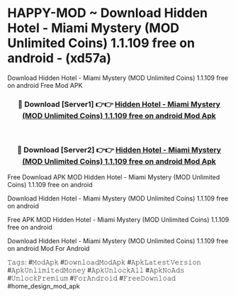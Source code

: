 # HAPPY-MOD ~ Download Hidden Hotel - Miami Mystery (MOD Unlimited Coins) 1.1.109 free on android - (xd57a)
Download Hidden Hotel - Miami Mystery (MOD Unlimited Coins) 1.1.109 free on android Free Mod APK

<div align="center">
<h3>🔴 Download [Server1] 👉👉 <a href="https://apk-comot.site?title=Hidden_Hotel_-_Miami_Mystery_(MOD_Unlimited_Coins)_1.1.109_free_on_android">Hidden Hotel - Miami Mystery (MOD Unlimited Coins) 1.1.109 free on android Mod Apk</a></h3><br>

<h3>🔴 Download [Server2] 👉👉 <a href="https://apk-comot.site?title=Hidden_Hotel_-_Miami_Mystery_(MOD_Unlimited_Coins)_1.1.109_free_on_android">Hidden Hotel - Miami Mystery (MOD Unlimited Coins) 1.1.109 free on android Mod Apk</a></h3>
</div>


Free Download APK MOD Hidden Hotel - Miami Mystery (MOD Unlimited Coins) 1.1.109 free on android

Download Hidden Hotel - Miami Mystery (MOD Unlimited Coins) 1.1.109 free on android 

Free APK MOD Hidden Hotel - Miami Mystery (MOD Unlimited Coins) 1.1.109 free on android 

Download Hidden Hotel - Miami Mystery (MOD Unlimited Coins) 1.1.109 free on android Mod For Android

𝚃𝚊𝚐𝚜: #𝙼𝚘𝚍𝙰𝚙𝚔 #𝙳𝚘𝚠𝚗𝚕𝚘𝚊𝚍𝙼𝚘𝚍𝙰𝚙𝚔 #𝙰𝚙𝚔𝙻𝚊𝚝𝚎𝚜𝚝𝚅𝚎𝚛𝚜𝚒𝚘𝚗 #𝙰𝚙𝚔𝚄𝚗𝚕𝚒𝚖𝚒𝚝𝚎𝚍𝙼𝚘𝚗𝚎𝚢 #𝙰𝚙𝚔𝚄𝚗𝚕𝚘𝚌𝚔𝙰𝚕𝚕 #𝙰𝚙𝚔𝙽𝚘𝙰𝚍𝚜 #𝚄𝚗𝚕𝚘𝚌𝚔𝙿𝚛𝚎𝚖𝚒𝚞𝚖 #𝙵𝚘𝚛𝙰𝚗𝚍𝚛𝚘𝚒𝚍 #𝙵𝚛𝚎𝚎𝙳𝚘𝚠𝚗𝚕𝚘𝚊𝚍 #home_design_mod_apk